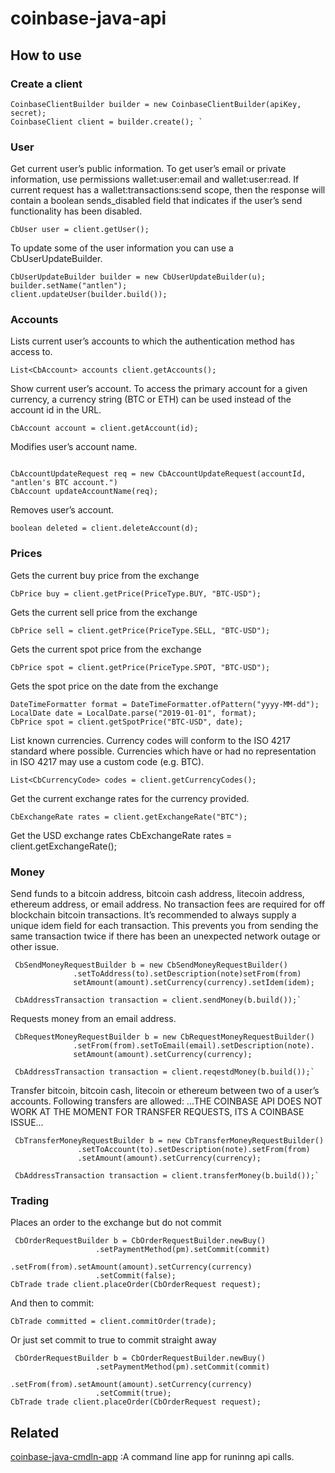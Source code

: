 # coinbase-java-api

## How to use

### Create a client 
``` 
CoinbaseClientBuilder builder = new CoinbaseClientBuilder(apiKey, secret); 
CoinbaseClient client = builder.create(); `
```
### User

Get current user’s public information. To get user’s email or private information,
use permissions wallet:user:email and wallet:user:read. If current request has a wallet:transactions:send scope,
then the response will contain a boolean sends_disabled field that indicates if the user’s send
functionality has been disabled.

```
CbUser user = client.getUser();
```
To update some of the user information you can use a CbUserUpdateBuilder.

```
CbUserUpdateBuilder builder = new CbUserUpdateBuilder(u);
builder.setName("antlen");
client.updateUser(builder.build());
```

### Accounts

Lists current user’s accounts to which the authentication method has access to.

```
List<CbAccount> accounts client.getAccounts();
```
Show current user’s account. To access the primary account for a given currency,
a currency string (BTC or ETH) can be used instead of the account id in the URL.

```
CbAccount account = client.getAccount(id);
```

Modifies user’s account name.

```

CbAccountUpdateRequest req = new CbAccountUpdateRequest(accountId, "antlen's BTC account.")
CbAccount updateAccountName(req);
```

Removes user’s account. 

```
boolean deleted = client.deleteAccount(d);
```

### Prices
Gets the current buy price from the exchange

```
CbPrice buy = client.getPrice(PriceType.BUY, "BTC-USD");
```

Gets the current sell price from the exchange

```
CbPrice sell = client.getPrice(PriceType.SELL, "BTC-USD");
```

Gets the current spot price from the exchange

```
CbPrice spot = client.getPrice(PriceType.SPOT, "BTC-USD");
```

Gets the spot price on the date from the exchange

```
DateTimeFormatter format = DateTimeFormatter.ofPattern("yyyy-MM-dd");
LocalDate date = LocalDate.parse("2019-01-01", format);
CbPrice spot = client.getSpotPrice("BTC-USD", date);
```
  
List known currencies. Currency codes will conform to the ISO 4217 standard where possible.
Currencies which have or had no representation in ISO 4217 may use a custom code (e.g. BTC).

```
List<CbCurrencyCode> codes = client.getCurrencyCodes();
```

Get the current exchange rates for the currency provided.

```
CbExchangeRate rates = client.getExchangeRate("BTC");
```

Get the USD exchange rates
CbExchangeRate rates = client.getExchangeRate();

### Money

Send funds to a bitcoin address, bitcoin cash address, litecoin address, ethereum address,
or email address. No transaction fees are required for off blockchain bitcoin transactions.
It’s recommended to always supply a unique idem field for each transaction.
This prevents you from sending the same transaction twice if there has been an unexpected network outage
or other issue.

```
 CbSendMoneyRequestBuilder b = new CbSendMoneyRequestBuilder()
              .setToAddress(to).setDescription(note)setFrom(from)
              setAmount(amount).setCurrency(currency).setIdem(idem);
 
 CbAddressTransaction transaction = client.sendMoney(b.build());`
```

Requests money from an email address.

```
 CbRequestMoneyRequestBuilder b = new CbRequestMoneyRequestBuilder()
              .setFrom(from).setToEmail(email).setDescription(note).
              setAmount(amount).setCurrency(currency);
 
 CbAddressTransaction transaction = client.reqestdMoney(b.build());`
```

Transfer bitcoin, bitcoin cash, litecoin or ethereum between two of a user’s accounts. Following transfers are allowed:
...THE COINBASE API DOES NOT WORK AT THE MOMENT FOR TRANSFER REQUESTS, ITS A COINBASE ISSUE...

```
 CbTransferMoneyRequestBuilder b = new CbTransferMoneyRequestBuilder()
               .setToAccount(to).setDescription(note).setFrom(from)
               .setAmount(amount).setCurrency(currency);
 
 CbAddressTransaction transaction = client.transferMoney(b.build());`
```

### Trading



Places an order to the exchange but do not commit
     
```
 CbOrderRequestBuilder b = CbOrderRequestBuilder.newBuy()
                   .setPaymentMethod(pm).setCommit(commit)
                   .setFrom(from).setAmount(amount).setCurrency(currency)
                   .setCommit(false);
CbTrade trade client.placeOrder(CbOrderRequest request);
```
And then to commit:

```
CbTrade committed = client.commitOrder(trade);
```
Or just set commit to true to commit straight away

```
 CbOrderRequestBuilder b = CbOrderRequestBuilder.newBuy()
                   .setPaymentMethod(pm).setCommit(commit)
                   .setFrom(from).setAmount(amount).setCurrency(currency)
                   .setCommit(true);
CbTrade trade client.placeOrder(CbOrderRequest request);
```

## Related

[coinbase-java-cmdln-app](https://github.com/antlen/coinbase-java-cmdln-app) :A command line app for runinng api calls.
